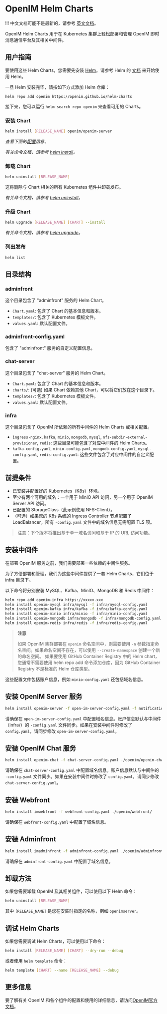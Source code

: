 # OpenIM Helm Charts

!!! 中文文档可能不是最新的，请参考 [英文文档](./README.md)。

OpenIM Helm Charts 用于在 Kubernetes 集群上轻松部署和管理 OpenIM 即时消息通信平台及其相关中间件。

## 用户指南

要使用这些 Helm Charts，您需要先安装 [Helm](https://helm.sh/)。请参考 Helm 的 [文档](https://helm.sh/docs/) 来开始使用 Helm。

一旦 Helm 安装完毕，请按如下方式添加 Helm 仓库：

```
helm repo add openim https://openim.github.io/helm-charts
```

接下来，您可以运行 `helm search repo openim` 来查看可用的 Charts。

### 安装 Chart

```bash
helm install [RELEASE_NAME] openim/openim-server
```

*查看下面的[配置](https://github.com/openim/helm-charts/tree/main/charts/)信息。*

*有关命令文档，请参考 [helm install](https://helm.sh/docs/helm/helm_install/)。*

### 卸载 Chart

```bash
helm uninstall [RELEASE_NAME]
```

这将删除与 Chart 相关的所有 Kubernetes 组件并卸载发布。

*有关命令文档，请参考 [helm uninstall](https://helm.sh/docs/helm/helm_uninstall/)。*

### 升级 Chart

```bash
helm upgrade [RELEASE_NAME] [CHART] --install
```

*有关命令文档，请参考 [helm upgrade](https://helm.sh/docs/helm/helm_upgrade/)。*

### 列出发布

```bash
helm list
```

## 目录结构

### adminfront

这个目录包含了 "adminfront" 服务的 Helm Chart。

+ `Chart.yaml`: 包含了 Chart 的基本信息和版本。
+ `templates/`: 包含了 Kubernetes 模板文件。
+ `values.yaml`: 默认配置文件。

### adminfront-config.yaml

包含了 "adminfront" 服务的自定义配置信息。

### chat-server

这个目录包含了 "chat-server" 服务的 Helm Chart。

+ `Chart.yaml`: 包含了 Chart 的基本信息和版本。
+ `charts/`: (可选) 如果 Chart 依赖其他 Chart，可以将它们放在这个目录下。
+ `templates/`: 包含了 Kubernetes 模板文件。
+ `values.yaml`: 默认配置文件。

### infra

这个目录包含了 OpenIM 所依赖的所有中间件的 Helm Charts 或相关配置。

+ `ingress-nginx`, `kafka`, `minio`, `mongodb`, `mysql`, `nfs-subdir-external-provisioner`, `redis`: 这些目录可能包含了对应中间件的 Helm Charts。
+ `kafka-config.yaml`, `minio-config.yaml`, `mongodb-config.yaml`, `mysql-config.yaml`, `redis-config.yaml`: 这些文件包含了对应中间件的自定义配置。

## 前提条件

+ 已安装并配置好的 Kubernetes（K8s）环境。
+ 至少有两个可用的域名：一个用于 MinIO API 访问，另一个用于 OpenIM Server API 访问。
+ 已配置的 StorageClass（此示例使用 NFS-Client）。
+ （可选）如果您的 K8s 系统的 Ingress Controller 节点配置了 LoadBalancer，所有 `-config.yaml` 文件中的域名信息无需配置 TLS 项。

> 注意：下个版本将推出基于单一域名访问和基于 IP 的 URL 访问功能。

## 安装中间件

在部署 OpenIM 服务之前，我们需要部署一些依赖的中间件服务。

为了方便部署和管理，我们为这些中间件提供了一套 Helm Charts，它们位于 infra 目录下。

以下命令将分别安装 MySQL、Kafka、MinIO、MongoDB 和 Redis 中间件：

```bash
helm repo add openim-infra https://xxxxx.xxx
helm install openim-mysql infra/mysql -f infra/mysql-config.yaml
helm install openim-kafka infra/kafka -f infra/kafka-config.yaml
helm install openim-minio infra/minio -f infra/minio-config.yaml
helm install openim-mongodb infra/mongodb -f infra/mongodb-config.yaml
helm install openim-redis infra/redis -f infra/redis-config.yaml
```

> **注意**
>
> 如果 OpenIM 集群部署在 `openim` 命名空间中，则需要使用 `-n` 参数指定命名空间。如果命名空间不存在，可以使用 `--create-namespace` 创建一个新的命名空间。
> 如果要使用 GitHub Container Registry 中的 Helm chart，您通常不需要使用 helm repo add 命令添加仓库，因为 GitHub Container Registry 不是标准的 Helm 仓库类型。

这些配置文件包括账户信息，例如 `minio-config.yaml` 还包括域名信息。

## 安装 OpenIM Server 服务

```bash
helm install openim-server -f open-im-server-config.yaml -f notification.yaml ./openim/open-im-server/
```

请确保在 `open-im-server-config.yaml` 中配置域名信息。账户信息默认与中间件（infra/）的 `-config.yaml` 文件同步。如果在安装中间件时修改了 `config.yaml`，请同步修改 `open-im-server-config.yaml`。

## 安装 OpenIM Chat 服务

```bash
helm install openim-chat -f chat-server-config.yaml ./openim/openim-chat
```

请确保在 `chat-server-config.yaml` 中配置域名信息。账户信息默认与中间件的 `-config.yaml` 文件同步。如果在安装中间件时修改了 `config.yaml`，请同步修改 `chat-server-config.yaml`。

## 安装 Webfront

```bash
helm install imwebfront -f webfront-config.yaml ./openim/webfront/
```

请确保在 `webfront-config.yaml` 中配置了域名信息。


## 安装 Adminfront

```bash
helm install imadminfront -f adminfront-config.yaml ./openim/adminfront/
```

请确保在 `adminfront-config.yaml` 中配置了域名信息。

## 卸载方法

如果您需要卸载 OpenIM 及其相关组件，可以使用以下 Helm 命令：

```bash
helm uninstall [RELEASE_NAME]
```

其中 `[RELEASE_NAME]` 是您在安装时指定的名称，例如 `openimserver`。

## 调试 Helm Charts

如果您需要调试 Helm Charts，可以使用以下命令：

```bash
helm install [RELEASE_NAME] [CHART] --dry-run --debug
```

或者使用 `helm template` 命令：

```bash
helm template [CHART] --name [RELEASE_NAME] --debug
```

## 更多信息

要了解有关 OpenIM 和各个组件的配置和使用的详细信息，请访问[OpenIM官方文档](https://docs.openim.io/)。